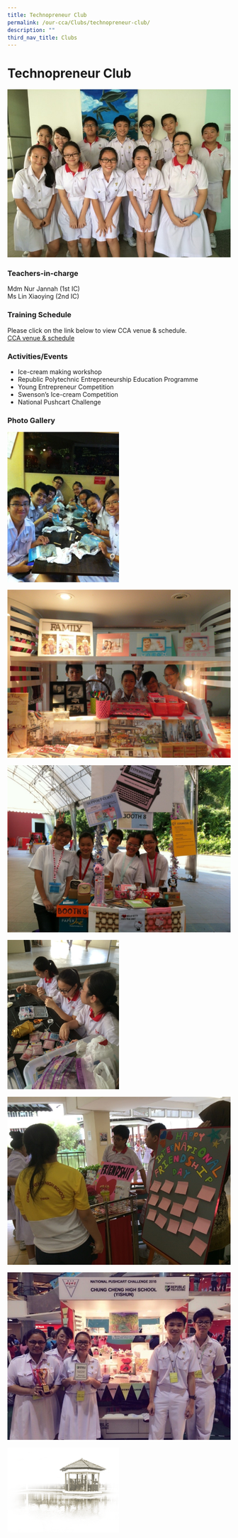 ```yaml
---
title: Technopreneur Club
permalink: /our-cca/Clubs/technopreneur-club/
description: ""
third_nav_title: Clubs
---
```



# **Technopreneur Club**

![](/images/Entrepreneur%20Club.jpg)

### Teachers-in-charge

Mdm Nur Jannah (1st IC)     
Ms Lin Xiaoying (2nd IC)

### Training Schedule

Please click on the link below to view CCA venue & schedule.   
[CCA venue & schedule](/useful-links/parents/cca-venue-n-schedule)

### Activities/Events

*   Ice-cream making workshop
*   Republic Polytechnic Entrepreneurship Education Programme 
*   Young Entrepreneur Competition
*   Swenson’s Ice-cream Competition 
*   National Pushcart Challenge

### Photo Gallery

<img src="/images/15df46238_62587.jpg" 
     style="width:50%">

![](/images/cfc90c57d_62588.jpg)

![](/images/4379a60b8_62589.jpg)

<img src="/images/06f5b1b2d_62590.jpg" 
     style="width:50%">

![](/images/62f06223c_62591.jpg)

![](/images/4ed428a43_62592.jpg)

<img src="/images/pavilion.png" 
     style="width:50%">